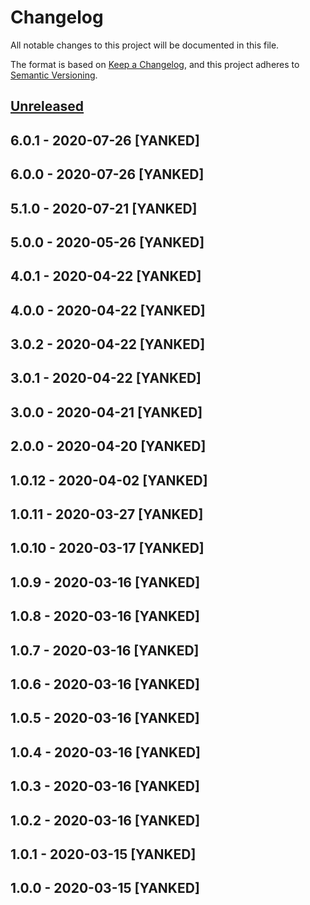 # Changelog
All notable changes to this project will be documented in this file.

The format is based on [Keep a Changelog](https://keepachangelog.com/en/1.0.0/),
and this project adheres to [Semantic Versioning](https://semver.org/spec/v2.0.0.html).

## [Unreleased]

## 6.0.1 - 2020-07-26 [YANKED]

## 6.0.0 - 2020-07-26 [YANKED]

## 5.1.0 - 2020-07-21 [YANKED]

## 5.0.0 - 2020-05-26 [YANKED]

## 4.0.1 - 2020-04-22 [YANKED]

## 4.0.0 - 2020-04-22 [YANKED]

## 3.0.2 - 2020-04-22 [YANKED]

## 3.0.1 - 2020-04-22 [YANKED]

## 3.0.0 - 2020-04-21 [YANKED]

## 2.0.0 - 2020-04-20 [YANKED]

## 1.0.12 - 2020-04-02 [YANKED]

## 1.0.11 - 2020-03-27 [YANKED]

## 1.0.10 - 2020-03-17 [YANKED]

## 1.0.9 - 2020-03-16 [YANKED]

## 1.0.8 - 2020-03-16 [YANKED]

## 1.0.7 - 2020-03-16 [YANKED]

## 1.0.6 - 2020-03-16 [YANKED]

## 1.0.5 - 2020-03-16 [YANKED]

## 1.0.4 - 2020-03-16 [YANKED]

## 1.0.3 - 2020-03-16 [YANKED]

## 1.0.2 - 2020-03-16 [YANKED]

## 1.0.1 - 2020-03-15 [YANKED]

## 1.0.0 - 2020-03-15 [YANKED]
[Unreleased]: https://github.com/geut/socket-signal/compare/v6.0.1...HEAD
